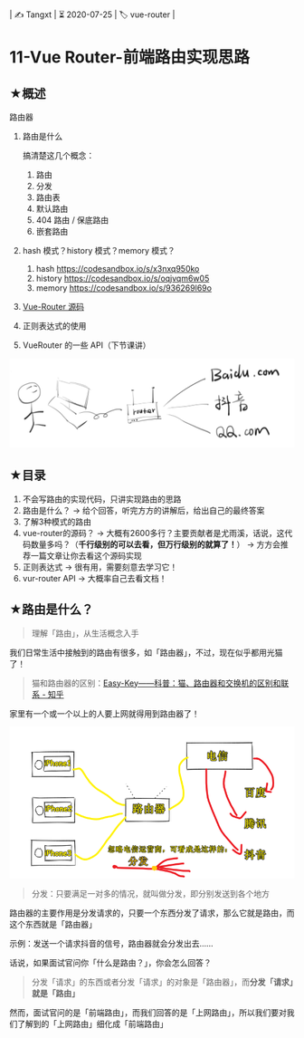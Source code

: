 | ✍️ Tangxt | ⏳ 2020-07-25 | 🏷️ vue-router |

# 11-Vue Router-前端路由实现思路

## ★概述

路由器

1. 路由是什么

   搞清楚这几个概念：

   1. 路由
   2. 分发
   3. 路由表
   4. 默认路由
   5. 404 路由 / 保底路由
   6. 嵌套路由

2. hash 模式？history 模式？memory 模式？

   1. hash https://codesandbox.io/s/x3nxq950ko
   2. history https://codesandbox.io/s/oqjvqm6w05
   3. memory https://codesandbox.io/s/936269l69o

3. [Vue-Router 源码](https://github.com/vuejs/vue-router/blob/dev/dist/vue-router.js)

4. 正则表达式的使用

5. VueRouter 的一些 API（下节课讲）

![你家里的路由器](assets/img/2019-1-5-19-39-39.png)

## ★目录

1. 不会写路由的实现代码，只讲实现路由的思路
2. 路由是什么？ -> 给个回答，听完方方的讲解后，给出自己的最终答案
3. 了解3种模式的路由
4. vue-router的源码？ -> 大概有2600多行？主要贡献者是尤雨溪，话说，这代码数量多吗？（**千行级别的可以去看，但万行级别的就算了！**） -> 方方会推荐一篇文章让你去看这个源码实现
5. 正则表达式 -> 很有用，需要刻意去学习它！
6. vur-router API -> 大概率自己去看文档！

## ★路由是什么？

> 理解「路由」，从生活概念入手

我们日常生活中接触到的路由有很多，如「路由器」，不过，现在似乎都用光猫了！

> 猫和路由器的区别：[Easy-Key——科普：猫、路由器和交换机的区别和联系 - 知乎](https://zhuanlan.zhihu.com/p/31257745)

家里有一个或一个以上的人要上网就得用到路由器了！

![路由器](assets/img/2020-07-25-20-01-21.png)

> 分发：只要满足一对多的情况，就叫做分发，即分别发送到各个地方

路由器的主要作用是分发请求的，只要一个东西分发了请求，那么它就是路由，而这个东西就是「路由器」

示例：发送一个请求抖音的信号，路由器就会分发出去……

话说，如果面试官问你「什么是路由？」，你会怎么回答？

> 分发「请求」的东西或者分发「请求」的对象是「路由器」，而**分发「请求」就是「路由」**

然而，面试官问的是「前端路由」，而我们回答的是「上网路由」，所以我们要对我们了解到的「上网路由」细化成「前端路由」


















